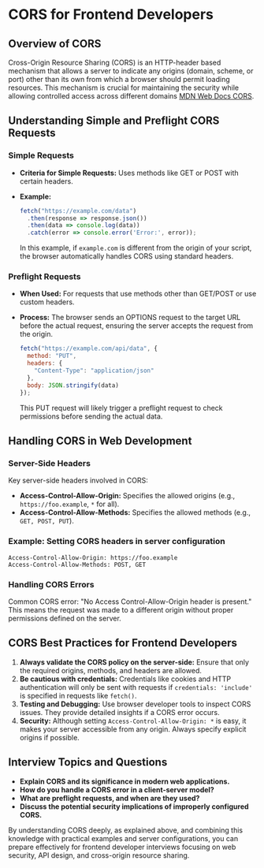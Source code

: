 # CORS for Frontend Developers

## Overview of CORS

Cross-Origin Resource Sharing (CORS) is an HTTP-header based mechanism that allows a server to indicate any origins (domain, scheme, or port) other than its own from which a browser should permit loading resources. This mechanism is crucial for maintaining the security while allowing controlled access across different domains [MDN Web Docs CORS](https://developer.mozilla.org/en-US/docs/Web/HTTP/CORS).

## Understanding Simple and Preflight CORS Requests

### Simple Requests

- **Criteria for Simple Requests:** Uses methods like GET or POST with certain headers.
- **Example:**

  ```javascript
  fetch("https://example.com/data")
    .then(response => response.json())
    .then(data => console.log(data))
    .catch(error => console.error('Error:', error));
  ```

  In this example, if `example.com` is different from the origin of your script, the browser automatically handles CORS using standard headers.

### Preflight Requests

- **When Used:** For requests that use methods other than GET/POST or use custom headers.
- **Process:** The browser sends an OPTIONS request to the target URL before the actual request, ensuring the server accepts the request from the origin.

  ```javascript
  fetch("https://example.com/api/data", {
    method: "PUT",
    headers: {
      "Content-Type": "application/json"
    },
    body: JSON.stringify(data)
  });
  ```

  This PUT request will likely trigger a preflight request to check permissions before sending the actual data.

## Handling CORS in Web Development

### Server-Side Headers

Key server-side headers involved in CORS:

- **Access-Control-Allow-Origin:** Specifies the allowed origins (e.g., `https://foo.example`, `*` for all).
- **Access-Control-Allow-Methods:** Specifies the allowed methods (e.g., `GET, POST, PUT`).

### Example: Setting CORS headers in server configuration

```http
Access-Control-Allow-Origin: https://foo.example
Access-Control-Allow-Methods: POST, GET
```

### Handling CORS Errors

Common CORS error: "No Access Control-Allow-Origin header is present." This means the request was made to a different origin without proper permissions defined on the server.

## CORS Best Practices for Frontend Developers

1. **Always validate the CORS policy on the server-side:** Ensure that only the required origins, methods, and headers are allowed.
2. **Be cautious with credentials:** Credentials like cookies and HTTP authentication will only be sent with requests if `credentials: 'include'` is specified in requests like `fetch()`.
3. **Testing and Debugging:** Use browser developer tools to inspect CORS issues. They provide detailed insights if a CORS error occurs.
4. **Security:** Although setting `Access-Control-Allow-Origin: *` is easy, it makes your server accessible from any origin. Always specify explicit origins if possible.

## Interview Topics and Questions

- **Explain CORS and its significance in modern web applications.**
- **How do you handle a CORS error in a client-server model?**
- **What are preflight requests, and when are they used?**
- **Discuss the potential security implications of improperly configured CORS.**

By understanding CORS deeply, as explained above, and combining this knowledge with practical examples and server configurations, you can prepare effectively for frontend developer interviews focusing on web security, API design, and cross-origin resource sharing.  